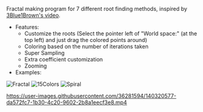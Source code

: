 Fractal making program for 7 different root finding methods, inspired by [3Blue1Brown's video](https://www.youtube.com/watch?v=-RdOwhmqP5s&ab_channel=3Blue1Brown).
- Features:
  - Customize the roots (Select the pointer left of "World space:" (at the top left) and just drag the colored points around)
  - Coloring based on the number of iterations taken
  - Super Sampling
  - Extra coefficient customization
  - Zooming
- Examples:

![Fractal](https://user-images.githubusercontent.com/36281594/140319177-16e8eda2-e84d-4bc6-8ca6-d8b250bfc5a9.png)
![15Colors](https://user-images.githubusercontent.com/36281594/140300107-feeafe34-68fb-4fc2-a98b-59a61f56fa48.png)
![Spiral](https://user-images.githubusercontent.com/36281594/140319198-b0dfa883-be68-48b8-8dd5-3d05eb4c1019.png)

https://user-images.githubusercontent.com/36281594/140320577-da572fc7-1b30-4c20-9602-2b8a1eecf3e8.mp4



